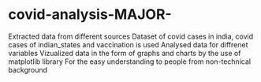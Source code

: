 # covid-analysis-MAJOR-
Extracted data from different sources
Dataset of covid cases in india, covid cases of indian_states and vaccination is used
Analysed data for diffrenet variables
Vizualized data in the form of graphs and charts by the use of matplotlib library
For the easy understanding to people from non-technical background
